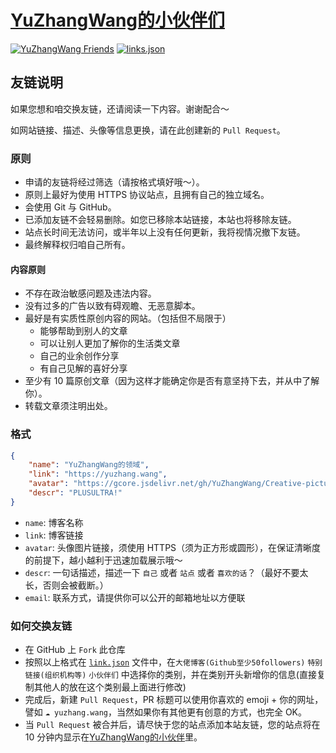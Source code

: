 # [YuZhangWang的小伙伴们](https://www.yunyoujun.cn/links/)

[![YuZhangWang Friends](https://img.shields.io/badge/YuZhangWang-passing-success?style=for-the-badge&logo=github)](https://yuzhang.wang/link)
[![links.json](https://img.shields.io/badge/links.json-yellow?style=for-the-badge)](https://github.com/YuZhangWang/Blog-Friend-Link/blob/master/link.json)


## 友链说明

如果您想和咱交换友链，还请阅读一下内容。谢谢配合～

如网站链接、描述、头像等信息更换，请在此创建新的 `Pull Request`。

### 原则

- 申请的友链将经过筛选（请按格式填好哦～）。
- 原则上最好为使用 HTTPS 协议站点，且拥有自己的独立域名。
- 会使用 Git 与 GitHub。
- 已添加友链不会轻易删除。如您已移除本站链接，本站也将移除友链。
- 站点长时间无法访问，或半年以上没有任何更新，我将视情况撤下友链。
- 最终解释权归咱自己所有。

#### 内容原则

- 不存在政治敏感问题及违法内容。
- 没有过多的广告以致有碍观瞻、无恶意脚本。
- 最好是有实质性原创内容的网站。（包括但不局限于）
  - 能够帮助到别人的文章
  - 可以让别人更加了解你的生活类文章
  - 自己的业余创作分享
  - 有自己见解的喜好分享
- 至少有 10 篇原创文章（因为这样才能确定你是否有意坚持下去，并从中了解你）。
- 转载文章须注明出处。

### 格式
``` JSON
{
    "name": "YuZhangWang的领域",
    "link": "https://yuzhang.wang",
    "avatar": "https://gcore.jsdelivr.net/gh/YuZhangWang/Creative-pictures02@master/img/202210171416164.png",
    "descr": "PLUSULTRA!"
}
```

- `name`: 博客名称
- `link`: 博客链接
- `avatar`: 头像图片链接，须使用 HTTPS（须为正方形或圆形），在保证清晰度的前提下，越小越利于迅速加载展示哦～
- `descr`: 一句话描述，描述一下 `自己` 或者 `站点` 或者 `喜欢的话`？（最好不要太长，否则会被截断。）
- `email`: 联系方式，请提供你可以公开的邮箱地址以方便联


### 如何交换友链

- 在 GitHub 上 `Fork` 此仓库
- 按照以上格式在 [`link.json`](./link.json) 文件中，在`大佬博客(Github至少50followers)`  `特别链接(组织机构等)` `小伙伴们` 中选择你的类别，并在类别开头新增你的信息(直接复制其他人的放在这个类别最上面进行修改)
- 完成后，新建 `Pull Request`，PR 标题可以使用你喜欢的 emoji + 你的网址，譬如 `☁️ yuzhang.wang`，当然如果你有其他更有创意的方式，也完全 OK。
- 当 `Pull Request` 被合并后，请尽快于您的站点添加本站友链，您的站点将在 10 分钟内显示在[YuZhangWang的小伙伴](https://yuzhang.wang/link/)里。

